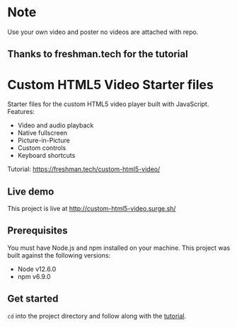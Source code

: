 # Note
Use your own video and poster
no videos are attached with repo.

## Thanks to freshman.tech for the tutorial

# Custom HTML5 Video Starter files

Starter files for the custom HTML5 video player built with JavaScript. Features:

- Video and audio playback
- Native fullscreen
- Picture-in-Picture
- Custom controls
- Keyboard shortcuts

Tutorial: https://freshman.tech/custom-html5-video/

## Live demo

This project is live at http://custom-html5-video.surge.sh/

## Prerequisites

You must have Node.js and npm installed on your machine. This project was built against the following versions:

- Node v12.6.0
- npm v6.9.0

## Get started

`cd` into the project directory and follow along with the [tutorial](https://freshman.tech/custom-html5-video/).

